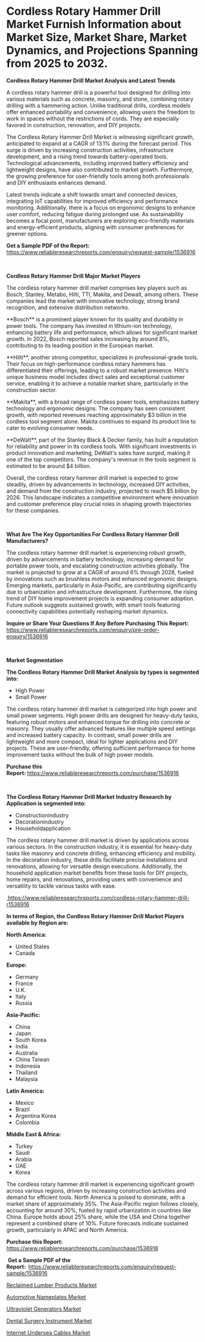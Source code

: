 <p><h1>Cordless Rotary Hammer Drill Market Furnish Information about Market Size, Market Share, Market Dynamics, and Projections Spanning from 2025 to 2032.</h1></p><p><strong>Cordless Rotary Hammer Drill Market Analysis and Latest Trends</strong></p>
<p><p>A cordless rotary hammer drill is a powerful tool designed for drilling into various materials such as concrete, masonry, and stone, combining rotary drilling with a hammering action. Unlike traditional drills, cordless models offer enhanced portability and convenience, allowing users the freedom to work in spaces without the restrictions of cords. They are especially favored in construction, renovation, and DIY projects.</p><p>The Cordless Rotary Hammer Drill Market is witnessing significant growth, anticipated to expand at a CAGR of 13.1% during the forecast period. This surge is driven by increasing construction activities, infrastructure development, and a rising trend towards battery-operated tools. Technological advancements, including improved battery efficiency and lightweight designs, have also contributed to market growth. Furthermore, the growing preference for user-friendly tools among both professionals and DIY enthusiasts enhances demand.</p><p>Latest trends indicate a shift towards smart and connected devices, integrating IoT capabilities for improved efficiency and performance monitoring. Additionally, there is a focus on ergonomic designs to enhance user comfort, reducing fatigue during prolonged use. As sustainability becomes a focal point, manufacturers are exploring eco-friendly materials and energy-efficient products, aligning with consumer preferences for greener options.</p></p>
<p><strong>Get a Sample PDF of the Report:&nbsp;</strong> <a href="https://www.reliableresearchreports.com/enquiry/request-sample/1536916?utm_campaign=117&utm_medium=2&utm_source=Github&utm_content=ia&utm_term=11042025&utm_id=cordless-rotary-hammer-drill">https://www.reliableresearchreports.com/enquiry/request-sample/1536916</a></p>
<p>&nbsp;</p>
<p><strong>Cordless Rotary Hammer Drill Major Market Players</strong></p>
<p><p>The cordless rotary hammer drill market comprises key players such as Bosch, Stanley, Metabo, Hilti, TTI, Makita, and Dewalt, among others. These companies lead the market with innovative technology, strong brand recognition, and extensive distribution networks.</p><p>**Bosch** is a prominent player known for its quality and durability in power tools. The company has invested in lithium-ion technology, enhancing battery life and performance, which allows for significant market growth. In 2022, Bosch reported sales increasing by around 8%, contributing to its leading position in the European market.</p><p>**Hilti**, another strong competitor, specializes in professional-grade tools. Their focus on high-performance cordless rotary hammers has differentiated their offerings, leading to a robust market presence. Hilti's unique business model includes direct sales and exceptional customer service, enabling it to achieve a notable market share, particularly in the construction sector.</p><p>**Makita**, with a broad range of cordless power tools, emphasizes battery technology and ergonomic designs. The company has seen consistent growth, with reported revenues reaching approximately $3 billion in the cordless tool segment alone. Makita continues to expand its product line to cater to evolving consumer needs.</p><p>**DeWalt**, part of the Stanley Black & Decker family, has built a reputation for reliability and power in its cordless tools. With significant investments in product innovation and marketing, DeWalt's sales have surged, making it one of the top competitors. The company's revenue in the tools segment is estimated to be around $4 billion.</p><p>Overall, the cordless rotary hammer drill market is expected to grow steadily, driven by advancements in technology, increased DIY activities, and demand from the construction industry, projected to reach $5 billion by 2026. This landscape indicates a competitive environment where innovation and customer preference play crucial roles in shaping growth trajectories for these companies.</p></p>
<p>&nbsp;</p>
<p><strong>What Are The Key Opportunities For Cordless Rotary Hammer Drill Manufacturers?</strong></p>
<p><p>The cordless rotary hammer drill market is experiencing robust growth, driven by advancements in battery technology, increasing demand for portable power tools, and escalating construction activities globally. The market is projected to grow at a CAGR of around 6% through 2028, fueled by innovations such as brushless motors and enhanced ergonomic designs. Emerging markets, particularly in Asia-Pacific, are contributing significantly due to urbanization and infrastructure development. Furthermore, the rising trend of DIY home improvement projects is expanding consumer adoption. Future outlook suggests sustained growth, with smart tools featuring connectivity capabilities potentially reshaping market dynamics.</p></p>
<p><strong>Inquire or Share Your Questions If Any Before Purchasing This Report:</strong> <a href="https://www.reliableresearchreports.com/enquiry/pre-order-enquiry/1536916?utm_campaign=117&utm_medium=2&utm_source=Github&utm_content=ia&utm_term=11042025&utm_id=cordless-rotary-hammer-drill">https://www.reliableresearchreports.com/enquiry/pre-order-enquiry/1536916</a></p>
<p>&nbsp;</p>
<p><strong>Market Segmentation</strong></p>
<p><strong>The Cordless Rotary Hammer Drill Market Analysis by types is segmented into:</strong></p>
<p><ul><li>High Power</li><li>Small Power</li></ul></p>
<p><p>The cordless rotary hammer drill market is categorized into high power and small power segments. High power drills are designed for heavy-duty tasks, featuring robust motors and enhanced torque for drilling into concrete or masonry. They usually offer advanced features like multiple speed settings and increased battery capacity. In contrast, small power drills are lightweight and more compact, ideal for lighter applications and DIY projects. These are user-friendly, offering sufficient performance for home improvement tasks without the bulk of high power models.</p></p>
<p><strong>Purchase this Report:&nbsp;</strong><a href="https://www.reliableresearchreports.com/purchase/1536916?utm_campaign=117&utm_medium=2&utm_source=Github&utm_content=ia&utm_term=11042025&utm_id=cordless-rotary-hammer-drill">https://www.reliableresearchreports.com/purchase/1536916</a></p>
<p>&nbsp;</p>
<p><strong>The Cordless Rotary Hammer Drill Market Industry Research by Application is segmented into:</strong></p>
<p><ul><li>Constructionindustry</li><li>Decorationindustry</li><li>Householdapplication</li></ul></p>
<p><p>The cordless rotary hammer drill market is driven by applications across various sectors. In the construction industry, it is essential for heavy-duty tasks like masonry and concrete drilling, enhancing efficiency and mobility. In the decoration industry, these drills facilitate precise installations and renovations, allowing for versatile design executions. Additionally, the household application market benefits from these tools for DIY projects, home repairs, and renovations, providing users with convenience and versatility to tackle various tasks with ease.</p></p>
<p><a href="https://www.reliableresearchreports.com/cordless-rotary-hammer-drill-r1536916?utm_campaign=117&utm_medium=2&utm_source=Github&utm_content=ia&utm_term=11042025&utm_id=cordless-rotary-hammer-drill">&nbsp;https://www.reliableresearchreports.com/cordless-rotary-hammer-drill-r1536916</a></p>
<p><strong>In terms of Region, the Cordless Rotary Hammer Drill Market Players available by Region are:</strong></p>
<p>
    <p> <strong> North America: </strong>
        <ul>
            <li>United States</li>
            <li>Canada</li>
        </ul>
        </p> 
    <p> <strong> Europe: </strong>
        <ul>
            <li>Germany</li>
            <li>France</li>
            <li>U.K.</li>
            <li>Italy</li>
            <li>Russia</li>
        </ul>
        </p> 
    <p> <strong> Asia-Pacific: </strong>
        <ul>
            <li>China</li>
            <li>Japan</li>
            <li>South Korea</li>
            <li>India</li>
            <li>Australia</li>
            <li>China Taiwan</li>
            <li>Indonesia</li>
            <li>Thailand</li>
            <li>Malaysia</li>
        </ul>
        </p> 
    <p> <strong> Latin America: </strong>
        <ul>
            <li>Mexico</li>
            <li>Brazil</li>
            <li>Argentina Korea</li>
            <li>Colombia</li>
        </ul>
        </p> 
    <p> <strong> Middle East & Africa: </strong>
        <ul>
            <li>Turkey</li>
            <li>Saudi</li>
            <li>Arabia</li>
            <li>UAE</li>
            <li>Korea</li>
        </ul>
    </p>
    </p>
<p><p>The cordless rotary hammer drill market is experiencing significant growth across various regions, driven by increasing construction activities and demand for efficient tools. North America is poised to dominate, with a market share of approximately 35%. The Asia-Pacific region follows closely, accounting for around 30%, fueled by rapid urbanization in countries like China. Europe holds about 25% share, while the USA and China together represent a combined share of 10%. Future forecasts indicate sustained growth, particularly in APAC and North America.</p></p>
<p><strong>Purchase this Report: </strong><a href="https://www.reliableresearchreports.com/purchase/1536916?utm_campaign=117&utm_medium=2&utm_source=Github&utm_content=ia&utm_term=11042025&utm_id=cordless-rotary-hammer-drill">https://www.reliableresearchreports.com/purchase/1536916</a></p>
<p>&nbsp;<strong>Get a Sample PDF of the Report:&nbsp;&nbsp;</strong><a href="https://www.reliableresearchreports.com/enquiry/request-sample/1536916?utm_campaign=117&utm_medium=2&utm_source=Github&utm_content=ia&utm_term=11042025&utm_id=cordless-rotary-hammer-drill">https://www.reliableresearchreports.com/enquiry/request-sample/1536916</a></p>
<p><strong></strong></p>
<p><p><a href="https://github.com/Chiragrp22/Market-Research-Report-List-7/blob/main/reclaimed-lumber-products-market.md?utm_campaign=117&utm_medium=2&utm_source=Github&utm_content=ia&utm_term=11042025&utm_id=cordless-rotary-hammer-drill">Reclaimed Lumber Products Market</a></p><p><a href="https://github.com/MariaWashington76/Market-Research-Report-List-2/blob/main/automotive-nameplates-market.md?utm_campaign=117&utm_medium=2&utm_source=Github&utm_content=ia&utm_term=11042025&utm_id=cordless-rotary-hammer-drill">Automotive Nameplates Market</a></p><p><a href="https://github.com/darouthiamnl/Market-Research-Report-List-1/blob/main/ultraviolet-generators-market.md?utm_campaign=117&utm_medium=2&utm_source=Github&utm_content=ia&utm_term=11042025&utm_id=cordless-rotary-hammer-drill">Ultraviolet Generators Market</a></p><p><a href="https://github.com/MarciaRunte/Market-Research-Report-List-2/blob/main/dental-surgery-instrument-market.md?utm_campaign=117&utm_medium=2&utm_source=Github&utm_content=ia&utm_term=11042025&utm_id=cordless-rotary-hammer-drill">Dental Surgery Instrument Market</a></p><p><a href="https://github.com/rosamariarocque98/Market-Research-Report-List-1/blob/main/internet-undersea-cables-market.md?utm_campaign=117&utm_medium=2&utm_source=Github&utm_content=ia&utm_term=11042025&utm_id=cordless-rotary-hammer-drill">Internet Undersea Cables Market</a></p></p>
